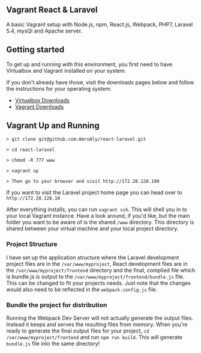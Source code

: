 ## Vagrant React & Laravel
A basic Vagrant setup with Node.js, npm, React.js, Webpack, PHP7, Laravel 5.4, mysQl and Apache server.

## Getting started

To get up and running with this environment, you first need to have Virtualbox and Vagrant installed on your system.


If you don't already have those, visit the downloads pages below and follow the instructions for your operating system:

* [Virtualbox Downloads](https://www.virtualbox.org/wiki/Downloads)
* [Vagrant Downloads](https://www.vagrantup.com/downloads.html)

## Vagrant Up and Running
```
> git clone git@github.com:AmroAly/react-laravel.git

> cd react-laravel

> chmod -R 777 www

> vagrant up

> Then go to your browser and visit http://172.28.128.100
```
If you want to visit the Laravel project home page you can head over to `http://172.28.128.10`

After everything installs, you can run `vagrant ssh`. This will shell you in to your local Vagrant instance. Have a look around, if you'd like, but the main folder you want to be aware of is the shared `/www` directory. This directory is shared between your virtual machine and your local project directory.

### Project Structure

I have set up the application structure where the Laravel development project files are in the `/var/www/myproject`, React development files are in the `/var/www/myproject/frontend` directory and the final, complied file which is bundle.js is output to the `/var/www/myproject/frontend/bundle.js` file. This can be changed to fit your projects needs. Just note that the changes would also need to be reflected in the `webpack.config.js` file.

### Bundle the project for distribution

Running the Webpack Dev Server will not actually generate the output files. Instead it keeps and serves the resulting files from memory. When you're ready to generate the final output files for your project, `cd /var/www/myproject/frontend` and run `npm run build`. This will generate `bundle.js` file into the same directory!
